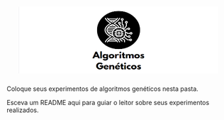 <h1 align="center"> <img src="logo_algoritmo_genetico2.PNG" style="width:450px;height:150px"/> 
</h1>

Coloque seus experimentos de algoritmos genéticos nesta pasta.

Esceva um README aqui para guiar o leitor sobre seus experimentos realizados.
